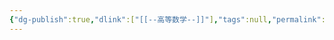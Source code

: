 ```yaml
---
{"dg-publish":true,"dlink":["[[--高等数学--]]"],"tags":null,"permalink":"/038-数字科学/math/微积分/曲线积分与曲面积分/","dgPassFrontmatter":true}
---
```

